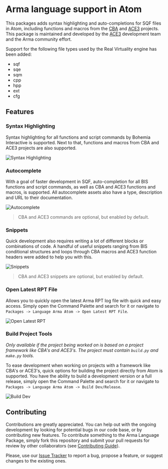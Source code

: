 # Arma language support in Atom

This packages adds syntax highlighting and auto-completions for SQF files in Atom, including functions and macros from the [CBA](http://github.com/CBATeam/CBA_A3/) and [ACE3](http://github.com/acemod/ACE3/) projects. This package is maintained and developed by the [ACE3](http://ace3mod.com/) development team and the Arma community effort.

Support for the following file types used by the Real Virtuality engine has been added:
- sqf
- sqe
- sqm
- cpp
- hpp
- ext
- cfg

## Features

### Syntax Highlighting

Syntax highlighting for all functions and script commands by Bohemia Interactive is supported. Next to that, functions and macros from CBA and ACE3 projects are also supported.

![Syntax Highlighting](https://raw.githubusercontent.com/jokoho48/language-arma-atom-continued/master/rsc/images/syntax_highlighting.png)

### Autocomplete

With a goal of faster development in SQF, auto-completion for all BIS functions and script commands, as well as CBA and ACE3 functions and macros, is supported. All autocomplete assets also have a type, description and URL to their documentation.

![Autocomplete](https://raw.githubusercontent.com/jokoho48/language-arma-atom-continued/master/rsc/images/autocomplete.png)

> CBA and ACE3 commands are optional, but enabled by default.

### Snippets

Quick development also requires writing a lot of different blocks or combinations of code. A handful of useful snippets ranging from BIS conditional structures and loops through CBA macros and ACE3 function headers were added to help you with this.

![Snippets](https://raw.githubusercontent.com/jokoho48/language-arma-atom-continued/master/rsc/images/snippets.png)

> CBA and ACE3 snippets are optional, but enabled by default.

### Open Latest RPT File

Allows you to quickly open the latest Arma RPT log file with quick and easy access. Simply open the Command Palette and search for it or navigate to `Packages -> Language Arma Atom -> Open Latest RPT File`.

![Open Latest RPT](https://raw.githubusercontent.com/jokoho48/language-arma-atom-continued/master/rsc/images/open_latest_rpt.png)

### Build Project Tools

*Only available if the project being worked on is based on a project framework like CBA's and ACE3's. The project must contain `build.py` and `make.py` tools.*

To ease development when working on projects with a framework like CBA's or ACE3's, quick options for building the project directly from Atom is supported. You have the ability to build a development version or a full release, simply open the Command Palette and search for it or navigate to `Packages -> Language Arma Atom -> Build Dev/Release`.

![Build Dev](https://raw.githubusercontent.com/jokoho48/language-arma-atom-continued/master/rsc/images/build_dev.png)


## Contributing

Contributions are greatly appreciated. You can help out with the ongoing development by looking for potential bugs in our code base, or by contributing new features. To contribute something to the Arma Language Package, simply fork this repository and submit your pull requests for review by other collaborators (see [Contributing Guide](CONTRIBUTING.md)).

Please, use our [Issue Tracker](https://github.com/jokoho48/language-arma-atom-continued/issues) to report a bug, propose a feature, or suggest changes to the existing ones.

